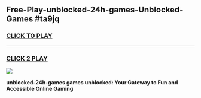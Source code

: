 
## Free-Play-unblocked-24h-games-Unblocked-Games #ta9jq
<h3>
<a href="https://news.freeplayer.one?title=unblocked-24h-games&ref=8M">CLICK TO PLAY</a></h3>
<hr>

<h3>
<a href="https://news.freeplayer.one?title=unblocked-24h-games&ref=8M">CLICK 2 PLAY</a>
  
</h3>

<a href="https://news.freeplayer.one?title=unblocked-24h-games&ref=8M"><img src="https://clearcache.store/games.png"></a>


**unblocked-24h-games games unblocked: Your Gateway to Fun and Accessible Online Gaming**
